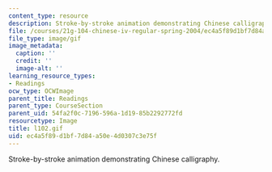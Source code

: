 ```yaml
---
content_type: resource
description: Stroke-by-stroke animation demonstrating Chinese calligraphy.
file: /courses/21g-104-chinese-iv-regular-spring-2004/ec4a5f89d1bf7d84a50e4d0307c3e75f_l102.gif
file_type: image/gif
image_metadata:
  caption: ''
  credit: ''
  image-alt: ''
learning_resource_types:
- Readings
ocw_type: OCWImage
parent_title: Readings
parent_type: CourseSection
parent_uid: 54fa2f0c-7196-596a-1d19-85b2292772fd
resourcetype: Image
title: l102.gif
uid: ec4a5f89-d1bf-7d84-a50e-4d0307c3e75f
---
```

Stroke-by-stroke animation demonstrating Chinese calligraphy.

